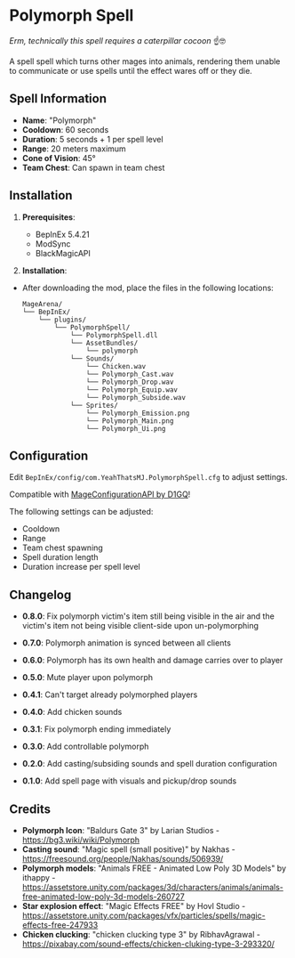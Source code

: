 ﻿# Polymorph Spell
*Erm, technically this spell requires a caterpillar cocoon* ☝️🤓

A spell spell which turns other mages into animals,
rendering them unable to communicate or use spells until the effect wares off or they die.

## Spell Information
* **Name**: "Polymorph"
* **Cooldown**: 60 seconds
* **Duration**: 5 seconds + 1 per spell level
* **Range**: 20 meters maximum
* **Cone of Vision**: 45°
* **Team Chest**: Can spawn in team chest

## Installation

1. **Prerequisites**:
   - BepInEx 5.4.21
   - ModSync
   - BlackMagicAPI

2. **Installation**:
- After downloading the mod, place the files in the following locations:

   ```
   MageArena/
   └── BepInEx/
       └── plugins/
           └── PolymorphSpell/
			   └── PolymorphSpell.dll
			   └── AssetBundles/
			       └── polymorph
			   └── Sounds/
			       └── Chicken.wav
			       └── Polymorph_Cast.wav
			       └── Polymorph_Drop.wav
			       └── Polymorph_Equip.wav
			       └── Polymorph_Subside.wav
			   └── Sprites/
			       └── Polymorph_Emission.png
			       └── Polymorph_Main.png
			       └── Polymorph_Ui.png
   ```
## Configuration
Edit `BepInEx/config/com.YeahThatsMJ.PolymorphSpell.cfg` to adjust settings.

Compatible with [MageConfigurationAPI by D1GQ](https://thunderstore.io/c/mage-arena/p/D1GQ/MageConfigurationAPI/)!

The following settings can be adjusted:
* Cooldown
* Range
* Team chest spawning
* Spell duration length
* Duration increase per spell level

## Changelog
* **0.8.0**: Fix polymorph victim's item still being visible in the air and the victim's item not being visible client-side upon un-polymorphing

* **0.7.0**: Polymorph animation is synced between all clients

* **0.6.0**: Polymorph has its own health and damage carries over to player

* **0.5.0**: Mute player upon polymorph

* **0.4.1**: Can't target already polymorphed players

* **0.4.0**: Add chicken sounds

* **0.3.1**: Fix polymorph ending immediately

* **0.3.0**: Add controllable polymorph

* **0.2.0**: Add casting/subsiding sounds and spell duration configuration

* **0.1.0**: Add spell page with visuals and pickup/drop sounds

## Credits
* **Polymorph Icon**: "Baldurs Gate 3" by Larian Studios - https://bg3.wiki/wiki/Polymorph
* **Casting sound**: "Magic spell (small positive)" by Nakhas - https://freesound.org/people/Nakhas/sounds/506939/
* **Polymorph models**: "Animals FREE - Animated Low Poly 3D Models" by ithappy - https://assetstore.unity.com/packages/3d/characters/animals/animals-free-animated-low-poly-3d-models-260727
* **Star explosion effect**: "Magic Effects FREE" by Hovl Studio - https://assetstore.unity.com/packages/vfx/particles/spells/magic-effects-free-247933
* **Chicken clucking**: "chicken clucking type 3" by RibhavAgrawal - https://pixabay.com/sound-effects/chicken-cluking-type-3-293320/
